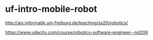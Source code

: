 # uf-intro-mobile-robot

<http://ais.informatik.uni-freiburg.de/teaching/ss20/robotics/>

<https://www.udacity.com/course/robotics-software-engineer--nd209>
